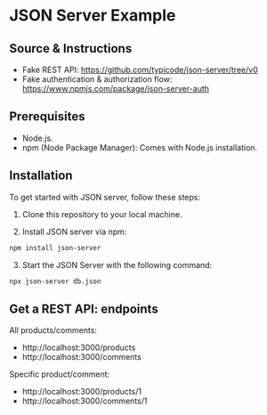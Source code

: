 # JSON Server Example

## Source & Instructions

- Fake REST API: https://github.com/typicode/json-server/tree/v0
- Fake authentication & authorization flow: https://www.npmjs.com/package/json-server-auth 

## Prerequisites

- Node.js.
- npm (Node Package Manager): Comes with Node.js installation.

## Installation

To get started with JSON server, follow these steps:

1. Clone this repository to your local machine.

2. Install JSON server via npm:

```bash
npm install json-server
```
    
3. Start the JSON Server with the following command:

```bash
npx json-server db.json
```

## Get a REST API: endpoints

All products/comments:
- http://localhost:3000/products
- http://localhost:3000/comments

Specific product/comment:
- http://localhost:3000/products/1
- http://localhost:3000/comments/1